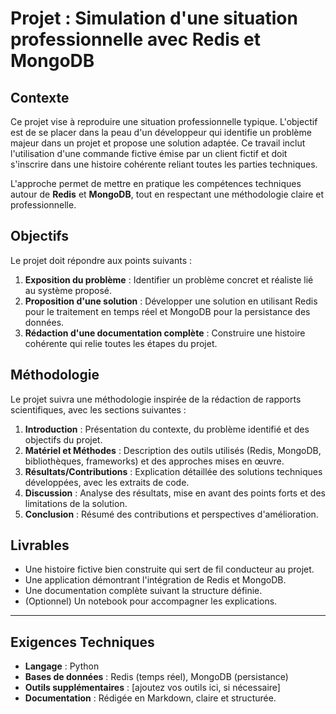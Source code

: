 # Projet : Simulation d'une situation professionnelle avec Redis et MongoDB

## Contexte

Ce projet vise à reproduire une situation professionnelle typique. L'objectif est de se placer dans la peau d'un développeur qui identifie un problème majeur dans un projet et propose une solution adaptée. Ce travail inclut l'utilisation d'une commande fictive émise par un client fictif et doit s'inscrire dans une histoire cohérente reliant toutes les parties techniques.

L'approche permet de mettre en pratique les compétences techniques autour de **Redis** et **MongoDB**, tout en respectant une méthodologie claire et professionnelle.

## Objectifs

Le projet doit répondre aux points suivants :

1. **Exposition du problème** : Identifier un problème concret et réaliste lié au système proposé.
2. **Proposition d'une solution** : Développer une solution en utilisant Redis pour le traitement en temps réel et MongoDB pour la persistance des données.
3. **Rédaction d'une documentation complète** : Construire une histoire cohérente qui relie toutes les étapes du projet.

## Méthodologie

Le projet suivra une méthodologie inspirée de la rédaction de rapports scientifiques, avec les sections suivantes :

1. **Introduction** : Présentation du contexte, du problème identifié et des objectifs du projet.
2. **Matériel et Méthodes** : Description des outils utilisés (Redis, MongoDB, bibliothèques, frameworks) et des approches mises en œuvre.
3. **Résultats/Contributions** : Explication détaillée des solutions techniques développées, avec les extraits de code.
4. **Discussion** : Analyse des résultats, mise en avant des points forts et des limitations de la solution.
5. **Conclusion** : Résumé des contributions et perspectives d'amélioration.

## Livrables

- Une histoire fictive bien construite qui sert de fil conducteur au projet.
- Une application démontrant l'intégration de Redis et MongoDB.
- Une documentation complète suivant la structure définie.
- (Optionnel) Un notebook pour accompagner les explications.

---

## Exigences Techniques

- **Langage** : Python
- **Bases de données** : Redis (temps réel), MongoDB (persistance)
- **Outils supplémentaires** : [ajoutez vos outils ici, si nécessaire]
- **Documentation** : Rédigée en Markdown, claire et structurée.
